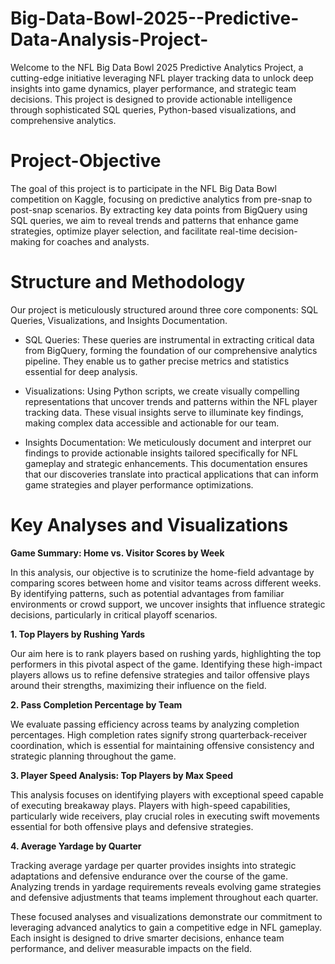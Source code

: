 # Big-Data-Bowl-2025--Predictive-Data-Analysis-Project-
Welcome to the NFL Big Data Bowl 2025 Predictive Analytics Project, a cutting-edge initiative leveraging NFL player tracking data to unlock deep insights into game dynamics, player performance, and strategic team decisions. This project is designed to provide actionable intelligence through sophisticated SQL queries, Python-based visualizations, and comprehensive analytics.

# Project-Objective
The goal of this project is to participate in the NFL Big Data Bowl competition on Kaggle, focusing on predictive analytics from pre-snap to post-snap scenarios. By extracting key data points from BigQuery using SQL queries, we aim to reveal trends and patterns that enhance game strategies, optimize player selection, and facilitate real-time decision-making for coaches and analysts.

# Structure and Methodology
Our project is meticulously structured around three core components: SQL Queries, Visualizations, and Insights Documentation.
- SQL Queries: These queries are instrumental in extracting critical data from BigQuery, forming the foundation of our comprehensive analytics pipeline. They enable us to gather precise metrics and statistics essential for deep analysis.

- Visualizations: Using Python scripts, we create visually compelling representations that uncover trends and patterns within the NFL player tracking data. These visual insights serve to illuminate key findings, making complex data accessible and actionable for our team.

- Insights Documentation: We meticulously document and interpret our findings to provide actionable insights tailored specifically for NFL gameplay and strategic enhancements. This documentation ensures that our discoveries translate into practical applications that can inform game strategies and player performance optimizations.

# Key Analyses and Visualizations
**Game Summary: Home vs. Visitor Scores by Week**

In this analysis, our objective is to scrutinize the home-field advantage by comparing scores between home and visitor teams across different weeks. By identifying patterns, such as potential advantages from familiar environments or crowd support, we uncover insights that influence strategic decisions, particularly in critical playoff scenarios.

**1. Top Players by Rushing Yards**

Our aim here is to rank players based on rushing yards, highlighting the top performers in this pivotal aspect of the game. Identifying these high-impact players allows us to refine defensive strategies and tailor offensive plays around their strengths, maximizing their influence on the field.

**2. Pass Completion Percentage by Team**

We evaluate passing efficiency across teams by analyzing completion percentages. High completion rates signify strong quarterback-receiver coordination, which is essential for maintaining offensive consistency and strategic planning throughout the game.

**3. Player Speed Analysis: Top Players by Max Speed**

This analysis focuses on identifying players with exceptional speed capable of executing breakaway plays. Players with high-speed capabilities, particularly wide receivers, play crucial roles in executing swift movements essential for both offensive plays and defensive strategies.

**4. Average Yardage by Quarter**

Tracking average yardage per quarter provides insights into strategic adaptations and defensive endurance over the course of the game. Analyzing trends in yardage requirements reveals evolving game strategies and defensive adjustments that teams implement throughout each quarter.

These focused analyses and visualizations demonstrate our commitment to leveraging advanced analytics to gain a competitive edge in NFL gameplay. Each insight is designed to drive smarter decisions, enhance team performance, and deliver measurable impacts on the field.




